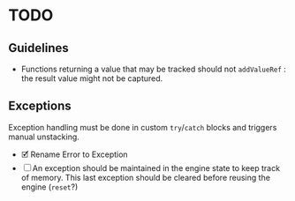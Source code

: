 # TODO

## Guidelines

* Functions returning a value that may be tracked should not `addValueRef` : the result value might not be captured.

## Exceptions

Exception handling must be done in custom `try`/`catch` blocks and triggers manual unstacking.

- 🗹 Rename Error to Exception
- ☐ An exception should be maintained in the engine state to keep track of memory. This last exception should be cleared before reusing the engine (`reset`?)
